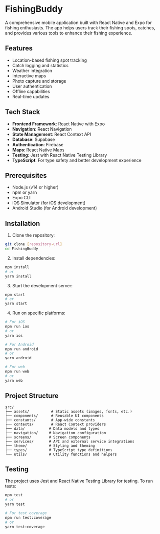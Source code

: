 # FishingBuddy

A comprehensive mobile application built with React Native and Expo for fishing enthusiasts. The app helps users track their fishing spots, catches, and provides various tools to enhance their fishing experience.

## Features

- Location-based fishing spot tracking
- Catch logging and statistics
- Weather integration
- Interactive maps
- Photo capture and storage
- User authentication
- Offline capabilities
- Real-time updates

## Tech Stack

- **Frontend Framework**: React Native with Expo
- **Navigation**: React Navigation
- **State Management**: React Context API
- **Database**: Supabase
- **Authentication**: Firebase
- **Maps**: React Native Maps
- **Testing**: Jest with React Native Testing Library
- **TypeScript**: For type safety and better development experience

## Prerequisites

- Node.js (v14 or higher)
- npm or yarn
- Expo CLI
- iOS Simulator (for iOS development)
- Android Studio (for Android development)

## Installation

1. Clone the repository:
```bash
git clone [repository-url]
cd FishingBuddy
```

2. Install dependencies:
```bash
npm install
# or
yarn install
```

3. Start the development server:
```bash
npm start
# or
yarn start
```

4. Run on specific platforms:
```bash
# For iOS
npm run ios
# or
yarn ios

# For Android
npm run android
# or
yarn android

# For web
npm run web
# or
yarn web
```

## Project Structure

```
src/
├── assets/          # Static assets (images, fonts, etc.)
├── components/      # Reusable UI components
├── constants/       # App-wide constants
├── contexts/        # React Context providers
├── data/           # Data models and types
├── navigation/     # Navigation configuration
├── screens/        # Screen components
├── services/       # API and external service integrations
├── theme/          # Styling and theming
├── types/          # TypeScript type definitions
└── utils/          # Utility functions and helpers
```

## Testing

The project uses Jest and React Native Testing Library for testing. To run tests:

```bash
npm test
# or
yarn test

# For test coverage
npm run test:coverage
# or
yarn test:coverage
```